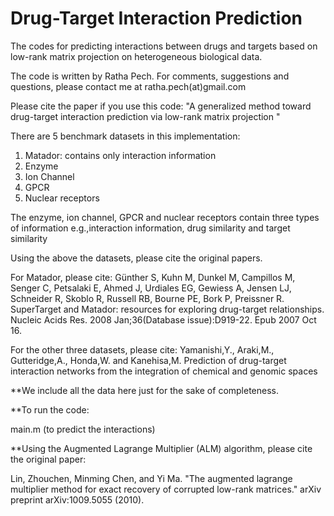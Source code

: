 # Drug-Target Interaction Prediction
The codes for predicting interactions between drugs and targets based on low-rank matrix projection on heterogeneous biological data. 

The code is written by Ratha Pech. For comments, suggestions and questions, please contact me at ratha.pech(at)gmail.com 

Please cite the paper if you use this code: 
"A generalized method toward drug-target interaction prediction via low-rank matrix projection "

There are 5 benchmark datasets in this implementation:
1. Matador: contains only interaction information
2. Enzyme 
3. Ion Channel
4. GPCR
5. Nuclear receptors

The enzyme, ion channel, GPCR and nuclear receptors contain three types of information 
e.g.,interaction information, drug similarity and target similarity  

Using the above the datasets, please cite the original papers. 

For Matador, please cite:
Günther S, Kuhn M, Dunkel M, Campillos M, Senger C, Petsalaki E, Ahmed J, Urdiales EG, Gewiess A, Jensen LJ, 
Schneider R, Skoblo R, Russell RB, Bourne PE, Bork P, Preissner R.
SuperTarget and Matador: resources for exploring drug-target relationships.
Nucleic Acids Res. 2008 Jan;36(Database issue):D919-22. Epub 2007 Oct 16. 

For the other three datasets, please cite:
Yamanishi,Y., Araki,M., Gutteridge,A., Honda,W. and Kanehisa,M.
Prediction of drug-target interaction networks from the integration of chemical and genomic spaces 
 
**We include all the data here just for the sake of completeness.  

**To run the code: 

main.m   	(to predict the interactions)


**Using the Augmented Lagrange Multiplier (ALM) algorithm, please cite the original paper:
 
Lin, Zhouchen, Minming Chen, and Yi Ma. "The augmented lagrange multiplier method for exact recovery of
corrupted low-rank matrices." arXiv preprint arXiv:1009.5055 (2010).

